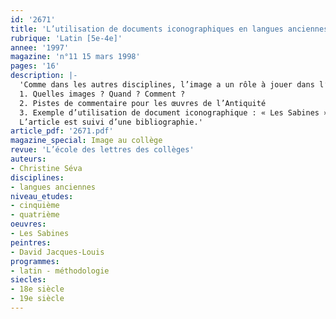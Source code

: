 ```yaml
---
id: '2671'
title: 'L’utilisation de documents iconographiques en langues anciennes [5e-4e] '
rubrique: 'Latin [5e-4e]'
annee: '1997'
magazine: 'n°11 15 mars 1998'
pages: '16'
description: |-
  'Comme dans les autres disciplines, l’image a un rôle à jouer dans l’enseignement des langues anciennes. L’étude de documents iconographiques est nécessaire pour éviter au latin et au grec d’être perçus comme « langues mortes », uniquement associées à l’apprentissage d’une grammaire rébarbative. Utiliser les documents iconographiques – et ils sont nombreux – donne vie aux textes, relance l’intérêt, provoque la soif de connaissances des élèves ; loin d’être du temps perdu ou une simple récréation, le temps consacré à la lecture d’images développe l’esprit critique et ancre les savoirs. En effet, les documents iconographiques sont le témoignage direct d’une société, d’un imaginaire, d’une politique…
  1. Quelles images ? Quand ? Comment ?
  2. Pistes de commentaire pour les œuvres de l’Antiquité
  3. Exemple d’utilisation de document iconographique : « Les Sabines », de David
  L’article est suivi d’une bibliographie.'
article_pdf: '2671.pdf'
magazine_special: Image au collège
revue: 'L’école des lettres des collèges'
auteurs:
- Christine Séva
disciplines:
- langues anciennes
niveau_etudes:
- cinquième
- quatrième
oeuvres:
- Les Sabines
peintres:
- David Jacques-Louis
programmes:
- latin - méthodologie
siecles:
- 18e siècle
- 19e siècle
---
```

